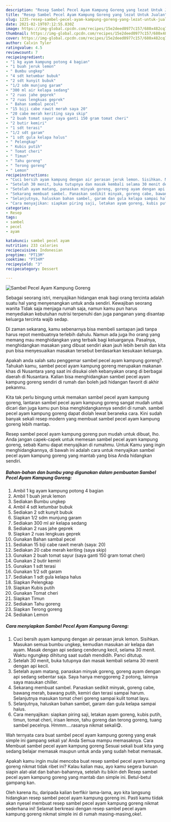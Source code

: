 ```yaml
---
description: "Resep Sambel Pecel Ayam Kampung Goreng yang lezat Untuk Jualan"
title: "Resep Sambel Pecel Ayam Kampung Goreng yang lezat Untuk Jualan"
slug: 1235-resep-sambel-pecel-ayam-kampung-goreng-yang-lezat-untuk-jualan
date: 2021-02-19T07:12:55.830Z
image: https://img-global.cpcdn.com/recipes/15e2deed0977c157/680x482cq70/sambel-pecel-ayam-kampung-goreng-foto-resep-utama.jpg
thumbnail: https://img-global.cpcdn.com/recipes/15e2deed0977c157/680x482cq70/sambel-pecel-ayam-kampung-goreng-foto-resep-utama.jpg
cover: https://img-global.cpcdn.com/recipes/15e2deed0977c157/680x482cq70/sambel-pecel-ayam-kampung-goreng-foto-resep-utama.jpg
author: Calvin Tyler
ratingvalue: 4.5
reviewcount: 7
recipeingredient:
- "1 kg ayam kampung potong 4 bagian"
- "1 buah jeruk lemon"
- " Bumbu ungkep"
- "4 sdt ketumbar bubuk"
- "2 sdt kunyit bubuk"
- "1/2 sdm munjung garam"
- "300 ml air kelapa sedang"
- "2 ruas jahe geprek"
- "2 ruas lengkuas geprek"
- " Bahan sambal pecel"
- "15 biji cabe rawit merah saya 20"
- "20 cabe merah keriting saya skip"
- "2 buah tomat sayur saya ganti 150 gram tomat cheri"
- "2 butir kemiri"
- "1 sdt terasi"
- "1/2 sdt garam"
- "1 sdt gula kelapa halus"
- " Pelengkap"
- " Kubis putih"
- " Tomat cheri"
- " Timun"
- " Tahu goreng"
- " Terong goreng"
- " Lemon"
recipeinstructions:
- "Cuci bersih ayam kampung dengan air perasan jeruk lemon. Sisihkan. Masukan semua bumbu ungkep, kemudian masukan air kelapa dan ayam. Masak dengan api sedang cenderung kecil, selama 30 menit. Waktu ngungkep dihitung saat sudah mendidih. Panci ditutup."
- "Setelah 30 menit, buka tutupnya dan masak kembali selama 30 menit dengan api kecil."
- "Setelah ayam matang, panaskan minyak goreng, goreng ayam dengan api sedang sebentar saja. Saya hanya menggoreng 2 potong, lainnya saya masukan chiller."
- "Sekarang membuat sambel. Panaskan sedikit minyak, goreng cabe, bawang merah, bawang putih, kemiri dan terasi sampai harum. Selanjutnya masukan tomat cheri goreng sampai kulit tomat layu."
- "Selanjutnya, haluskan bahan sambel, garam dan gula kelapa sampai halus."
- "Cara menyajikan: siapkan piring saji, letakan ayam goreng, kubis putih, timun, tomat cheri, irisan lemon, tahu goreng dan terong goreng, tuang sambel pecelnya. Hmmm....rasanya nikmat sekali😋."
categories:
- Resep
tags:
- sambel
- pecel
- ayam

katakunci: sambel pecel ayam 
nutrition: 233 calories
recipecuisine: Indonesian
preptime: "PT13M"
cooktime: "PT34M"
recipeyield: "3"
recipecategory: Dessert

---
```



![Sambel Pecel Ayam Kampung Goreng](https://img-global.cpcdn.com/recipes/15e2deed0977c157/680x482cq70/sambel-pecel-ayam-kampung-goreng-foto-resep-utama.jpg)

Sebagai seorang istri, menyajikan hidangan enak bagi orang tercinta adalah suatu hal yang menyenangkan untuk anda sendiri. Kewajiban seorang  wanita Tidak saja menjaga rumah saja, namun kamu pun harus menyediakan kebutuhan nutrisi terpenuhi dan juga panganan yang disantap keluarga tercinta wajib sedap.

Di zaman  sekarang, kamu sebenarnya bisa membeli santapan jadi tanpa harus repot membuatnya terlebih dahulu. Namun ada juga lho orang yang memang mau menghidangkan yang terbaik bagi keluarganya. Pasalnya, menghidangkan masakan yang dibuat sendiri akan jauh lebih bersih dan kita pun bisa menyesuaikan masakan tersebut berdasarkan kesukaan keluarga. 



Apakah anda salah satu penggemar sambel pecel ayam kampung goreng?. Tahukah kamu, sambel pecel ayam kampung goreng merupakan makanan khas di Nusantara yang saat ini disukai oleh kebanyakan orang di berbagai daerah di Nusantara. Kalian bisa menghidangkan sambel pecel ayam kampung goreng sendiri di rumah dan boleh jadi hidangan favorit di akhir pekanmu.

Kita tak perlu bingung untuk memakan sambel pecel ayam kampung goreng, lantaran sambel pecel ayam kampung goreng sangat mudah untuk dicari dan juga kamu pun bisa menghidangkannya sendiri di rumah. sambel pecel ayam kampung goreng dapat diolah lewat beraneka cara. Kini sudah banyak sekali resep modern yang membuat sambel pecel ayam kampung goreng lebih mantap.

Resep sambel pecel ayam kampung goreng pun mudah untuk dibuat, lho. Anda jangan capek-capek untuk memesan sambel pecel ayam kampung goreng, sebab Kamu dapat menyajikan di rumahmu. Untuk Kamu yang ingin menghidangkannya, di bawah ini adalah cara untuk menyajikan sambel pecel ayam kampung goreng yang mantab yang bisa Anda hidangkan sendiri.

<!--inarticleads1-->

##### Bahan-bahan dan bumbu yang digunakan dalam pembuatan Sambel Pecel Ayam Kampung Goreng:

1. Ambil 1 kg ayam kampung potong 4 bagian
1. Ambil 1 buah jeruk lemon
1. Sediakan  Bumbu ungkep
1. Ambil 4 sdt ketumbar bubuk
1. Sediakan 2 sdt kunyit bubuk
1. Siapkan 1/2 sdm munjung garam
1. Sediakan 300 ml air kelapa sedang
1. Sediakan 2 ruas jahe geprek
1. Siapkan 2 ruas lengkuas geprek
1. Gunakan  Bahan sambal pecel
1. Sediakan 15 biji cabe rawit merah (saya: 20)
1. Sediakan 20 cabe merah keriting (saya skip)
1. Gunakan 2 buah tomat sayur (saya ganti 150 gram tomat cheri)
1. Gunakan 2 butir kemiri
1. Gunakan 1 sdt terasi
1. Gunakan 1/2 sdt garam
1. Sediakan 1 sdt gula kelapa halus
1. Siapkan  Pelengkap
1. Siapkan  Kubis putih
1. Gunakan  Tomat cheri
1. Siapkan  Timun
1. Sediakan  Tahu goreng
1. Siapkan  Terong goreng
1. Sediakan  Lemon




<!--inarticleads2-->

##### Cara menyiapkan Sambel Pecel Ayam Kampung Goreng:

1. Cuci bersih ayam kampung dengan air perasan jeruk lemon. Sisihkan. Masukan semua bumbu ungkep, kemudian masukan air kelapa dan ayam. Masak dengan api sedang cenderung kecil, selama 30 menit. Waktu ngungkep dihitung saat sudah mendidih. Panci ditutup.
1. Setelah 30 menit, buka tutupnya dan masak kembali selama 30 menit dengan api kecil.
1. Setelah ayam matang, panaskan minyak goreng, goreng ayam dengan api sedang sebentar saja. Saya hanya menggoreng 2 potong, lainnya saya masukan chiller.
1. Sekarang membuat sambel. Panaskan sedikit minyak, goreng cabe, bawang merah, bawang putih, kemiri dan terasi sampai harum. Selanjutnya masukan tomat cheri goreng sampai kulit tomat layu.
1. Selanjutnya, haluskan bahan sambel, garam dan gula kelapa sampai halus.
1. Cara menyajikan: siapkan piring saji, letakan ayam goreng, kubis putih, timun, tomat cheri, irisan lemon, tahu goreng dan terong goreng, tuang sambel pecelnya. Hmmm....rasanya nikmat sekali😋.




Wah ternyata cara buat sambel pecel ayam kampung goreng yang enak simple ini gampang sekali ya! Anda Semua mampu memasaknya. Cara Membuat sambel pecel ayam kampung goreng Sesuai sekali buat kita yang sedang belajar memasak maupun untuk anda yang sudah hebat memasak.

Apakah kamu ingin mulai mencoba buat resep sambel pecel ayam kampung goreng nikmat tidak ribet ini? Kalau kalian mau, ayo kamu segera buruan siapin alat-alat dan bahan-bahannya, setelah itu bikin deh Resep sambel pecel ayam kampung goreng yang mantab dan simple ini. Betul-betul gampang kan. 

Oleh karena itu, daripada kalian berfikir lama-lama, ayo kita langsung hidangkan resep sambel pecel ayam kampung goreng ini. Pasti kamu tiidak akan nyesel membuat resep sambel pecel ayam kampung goreng nikmat sederhana ini! Selamat berkreasi dengan resep sambel pecel ayam kampung goreng nikmat simple ini di rumah masing-masing,oke!.

